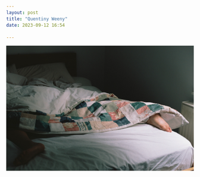 ```yaml
---
layout: post
title: "Quentiny Weeny"
date: 2023-09-12 16:54

---
```

![quentiny-weeny](/images/fragments/quentiny-weeny.jpg)
